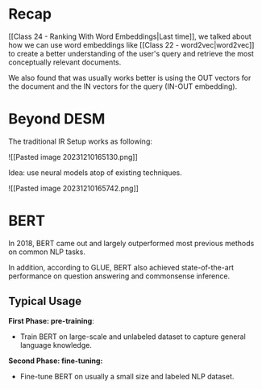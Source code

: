 # Recap

[[Class 24 - Ranking With Word Embeddings|Last time]], we talked about how we can use word embeddings like [[Class 22 - word2vec|word2vec]] to create a better understanding of the user's query and retrieve the most conceptually relevant documents.

We also found that was usually works better is using the OUT vectors for the document and the IN vectors for the query (IN-OUT embedding).

# Beyond DESM

The traditional IR Setup works as following:

![[Pasted image 20231210165130.png]]

Idea: use neural models atop of existing techniques.

![[Pasted image 20231210165742.png]]

# BERT

In 2018, BERT came out and largely outperformed most previous methods on common NLP tasks. 

In addition, according to GLUE, BERT also achieved state-of-the-art performance on question answering and commonsense inference.

## Typical Usage

 **First Phase: pre-training**: 
- Train BERT on large-scale and unlabeled dataset to capture general language knowledge.

**Second Phase: fine-tuning:**
- Fine-tune BERT on usually a small size and labeled NLP dataset.